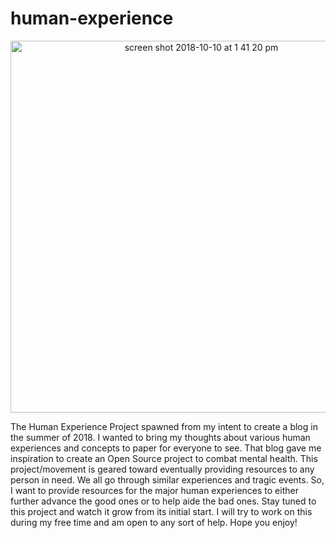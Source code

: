 # human-experience

<p align="center">
<img width="595" alt="screen shot 2018-10-10 at 1 41 20 pm" src="https://user-images.githubusercontent.com/15901187/46774184-25d7db00-cccf-11e8-9148-1b2a4699ac31.png">
</p>

The Human Experience Project spawned from my intent to create a blog in the summer of 2018. I wanted to bring my thoughts about various human experiences and concepts to paper for everyone to see. That blog gave me inspiration to create an Open Source project to combat mental health. This project/movement is geared toward eventually providing resources to any person in need. We all go through similar experiences and tragic events. So, I want to provide resources for the major human experiences to either further advance the good ones or to help aide the bad ones. Stay tuned to this project and watch it grow from its initial start. I will try to work on this during my free time and am open to any sort of help. Hope you enjoy! 
